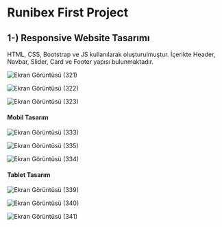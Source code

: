 # Runibex First Project

## 1-) Responsive Website Tasarımı 
HTML, CSS, Bootstrap ve JS kullanılarak oluşturulmuştur.
İçerikte Header, Navbar, Slider, Card ve Footer yapısı bulunmaktadır.


![Ekran Görüntüsü (321)](https://user-images.githubusercontent.com/74673470/181702952-fdddce46-468d-49e5-82ec-6f6c4c82811a.png)



![Ekran Görüntüsü (322)](https://user-images.githubusercontent.com/74673470/181703047-4b7e672a-0f9d-4e70-8270-fac37d120e1e.png)



![Ekran Görüntüsü (323)](https://user-images.githubusercontent.com/74673470/181703095-d0848902-e572-430d-927f-460933445be9.png)



#### Mobil Tasarım

![Ekran Görüntüsü (333)](https://user-images.githubusercontent.com/74673470/181704678-858a3a95-d00b-49b3-94d8-10994492dcb8.png)



![Ekran Görüntüsü (335)](https://user-images.githubusercontent.com/74673470/181704760-a32deede-758a-49ad-a516-ca5cea87cde3.png)



![Ekran Görüntüsü (334)](https://user-images.githubusercontent.com/74673470/181704752-7bece7b5-1bb0-49f2-9d91-a19d9f7d1f41.png)

#### Tablet Tasarım

![Ekran Görüntüsü (339)](https://user-images.githubusercontent.com/74673470/181709111-aef26db3-4a55-40af-b534-33e5f6ff64a3.png)



![Ekran Görüntüsü (340)](https://user-images.githubusercontent.com/74673470/181709117-a5d40d49-6814-443b-8072-a8710cb26b3d.png)



![Ekran Görüntüsü (341)](https://user-images.githubusercontent.com/74673470/181709119-50723e38-00a6-42f0-b1a5-6cee65888dbb.png)

